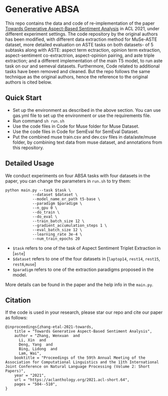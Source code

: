 # Generative ABSA

This repo contains the data and code of re-implementation of the paper [Towards Generative Aspect-Based Sentiment Analysis](https://aclanthology.org/2021.acl-short.64.pdf) in ACL 2021, under different experiment settings. The code repository by the original authors has been modified, with different data extraction method for MuSe-ASTE dataset, more detailed evaluation on ASTE tasks on both datasets- of 5 subtasks along with ASTE: aspect term ectraction, opinion term extraction, aspect-sentiment co-extractrion, aspect-opinion pairing, and aste triple extraction; and a different implementation of the main T5 model, to run aste task on our and semeval datasets. Furthermore, Code related to additional tasks have been removed and cleaned. But the repo follows the same technique as the original authors, hence the reference to the original authors is cited below.



## Quick Start

- Set up the environment as described in the above section. You can use gas.yml file to set up the environment or use the requirements file.
- Run command `sh run.sh`
- Use the code files in Code for Muse folder for Muse Dataset.
- Use the code files in Code for SemEval for SemEval Dataset.
- Put the combined muse train.csv and dev.csv files in data/aste/muse folder, by combining text data from muse dataset, and annotations from this repository.


## Detailed Usage
We conduct experiments on four ABSA tasks with four datasets in the paper, you can change the parameters in `run.sh` to try them:
```
python main.py --task $task \
            --dataset $dataset \
            --model_name_or_path t5-base \
            --paradigm $paradigm \
            --n_gpu 0 \
            --do_train \
            --do_eval \
            --train_batch_size 12 \
            --gradient_accumulation_steps 1 \
            --eval_batch_size 12 \
            --learning_rate 3e-4 \
            --num_train_epochs 20 
```
- `$task` refers to one of the task of Aspect Sentiment Triplet Extraction in [`aste`] 
- `$dataset` refers to one of the four datasets in [`laptop14`, `rest14`, `rest15`, `rest6`,`muse`]
- `$paradigm` refers to one of the extraction paradigms proposed in the model. 

More details can be found in the paper and the help info in the `main.py`.



## Citation

If the code is used in your research, please star our repo and cite our paper as follows:
```
@inproceedings{zhang-etal-2021-towards,
    title = "Towards Generative Aspect-Based Sentiment Analysis",
    author = "Zhang, Wenxuan  and
      Li, Xin  and
      Deng, Yang  and
      Bing, Lidong  and
      Lam, Wai",
    booktitle = "Proceedings of the 59th Annual Meeting of the Association for Computational Linguistics and the 11th International Joint Conference on Natural Language Processing (Volume 2: Short Papers)",
    year = "2021",
    url = "https://aclanthology.org/2021.acl-short.64",
    pages = "504--510",
}
```
